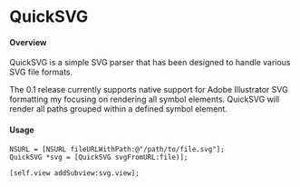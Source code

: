 QuickSVG
========


#### Overview
QuickSVG is a simple SVG parser that has been designed to handle various SVG file formats.

The 0.1 release currently supports native support for Adobe Illustrator SVG formatting my focusing on rendering all symbol elements. QuickSVG will render all paths grouped within a defined symbol element.   


#### Usage

```
NSURL = [NSURL fileURLWithPath:@"/path/to/file.svg"];
QuickSVG *svg = [QuickSVG svgFromURL:file)];

[self.view addSubview:svg.view];
```